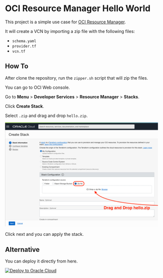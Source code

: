 # OCI Resource Manager Hello World

This project is a simple use case for [OCI Resource Manager](https://docs.oracle.com/en-us/iaas/Content/ResourceManager/Concepts/resourcemanager.htm).

It will create a VCN by importing a zip file with the following files:

- `schema.yaml`
- `provider.tf`
- `vcn.tf`

## How To

After clone the repository, run the `zipper.sh` script that will zip the files.

You can go to OCI Web console.

Go to **Menu** > **Developer Services** > **Resource Manager** > **Stacks**.

Click **Create Stack**.

Select `.zip` and drag and drop `hello.zip`.

![Create Stack](images/create_stack.png)

Click next and you can apply the stack.

## Alternative

You can deploy it directly from here.

[![Deploy to Oracle Cloud](https://oci-resourcemanager-plugin.plugins.oci.oraclecloud.com/latest/deploy-to-oracle-cloud.svg)](https://cloud.oracle.com/resourcemanager/stacks/create?zipUrl=https://github.com/vmleon/oci-resource-manager-hello/releases/download/v0.1.0/hello.zip)
